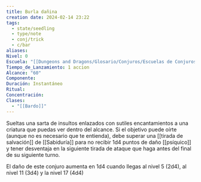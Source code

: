 ```yaml
---
title: Burla dañina
creation date: 2024-02-14 23:22
tags:
  - state/seedling
  - type/note
  - conj/trick
  - c/bar
aliases: 
Nivel: 0
Escuela: "[[Dungeons and Dragons/Glosario/Conjuros/Escuelas de Conjuros/Encantamiento]]"
Tiempo_de_Lanzamiento: 1 accion
Alcance: "60"
Componente: 
Duración: Instantáneo
Ritual: 
Concentración: 
Clases:
  - "[[Bardo]]"
---
```

Sueltas una sarta de insultos enlazados con sutiles encantamientos a una criatura que puedas ver dentro del alcance. Si el objetivo puede oírte (aunque no es necesario que te entienda), debe superar una [[tirada de salvación]] de [[Sabiduría]] para no recibir 1d4 puntos de daño [[psíquico]] y tener desventaja en la siguiente tirada de ataque que haga antes del final de su siguiente turno.

El daño de este conjuro aumenta en 1d4 cuando llegas al nivel 5 (2d4), al nivel 11 (3d4) y la nivel 17 (4d4)